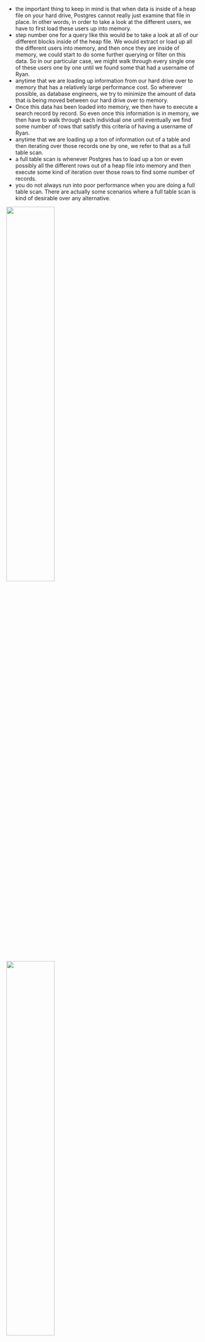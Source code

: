 - the important thing to keep in mind is that when data is inside of a heap file on your hard drive, Postgres cannot really just examine that file in place. In other words, in order to take a look at the different users, we have to first load these users up into memory.
- step number one for a query like this would be to take a look at all of our different blocks inside of the heap file. We would extract or load up all the different users into memory, and then once they are inside of memory, we could start to do some further querying or filter on this data. So in our particular case, we might walk through every single one of these users one by one until we found some that had a username of Ryan.
- anytime that we are loading up information from our hard drive over to memory that has a relatively large performance cost. So wherever possible, as database engineers, we try to minimize the amount of data that is being moved between our hard drive over to memory.
- Once this data has been loaded into memory, we then have to execute a search record by record. So even once this information is in memory, we then have to walk through each individual one until eventually we find some number of rows that satisfy this criteria of having a username of Ryan.
- anytime that we are loading up a ton of information out of a table and then iterating over those records one by one, we refer to that as a full table scan.
- a full table scan is whenever Postgres has to load up a ton or even possibly all the different rows out of a heap file into memory and then execute some kind of iteration over those rows to find some number of records.
- you do not always run into poor performance when you are doing a full table scan. There are actually some scenarios where a full table scan is kind of desirable over any alternative.

[<img src="./pictures/query_run_step_01.png" width="50%"/>](./pictures/query_run_step_01.png)

[<img src="./pictures/query_run_step_02.png" width="50%"/>](./pictures/query_run_step_02.png)

# index

- An index is a data structure that very efficiently tells us exactly what block and index a particular record is stored at.
- That's what an index is all about. It is an external record of sorts. Record book of sorts that tells us exactly where some records are stored inside of a heap file.

[<img src="./pictures/index_01.png" width="50%"/>](./pictures/index_01.png)

[<img src="./pictures/index_02.png" width="50%"/>](./pictures/index_02.png)

[<img src="./pictures/indexing.png" width="50%"/>](./pictures/indexing.png)

# How indexing is created

- the series of steps we're about to go through is not exactly what occurs inside of Postgres, but the series of steps I'm going to show you is close enough that it's going to help you understand some of the inner workings of an index, how it works, and some big caveats around them as well.
- for step number one, in creating an index, you and I are first going to decide exactly which column we want to have a very fast lookup on.
- whenever we create an index, we create it on a very specific column that allows us to do a fast lookup on our table of users whenever we are doing some kind of filtering logic on that same column.
- Now we can technically have an index that takes into account the value in multiple different columns for each row, not just one.
- Step number two, we're going to take a look at our user table or really our heap file, and we're going to look for every single row. We're going to extract just that one property that we want to create the index for. And then when we extract that property, we're also going to record the block and the index that we found that property at.
- So we're now going to take a look at all the different values that we have extracted and sort them in some meaningful way. So in this case, we're going to sort all of our user names in alphabetical order from A to Z.
- Now, the next step is going to take that list of records right there and we're going to organize them all into a tree data structure.
- notice that I preserved alphabetical order here. So if we look at all these records from left to right, they are still in alphabetical order.
- so now last big step. We're going to add some helpers to the root node.
- Inside these white boxes, we're going to put in some directions to say whether or not someone who's trying to execute a query or find some particular record should go down to that leaf node.
- When we went through this sort of operation, we were able to find the exact record we were looking for without having to load up the vast majority of records inside of our heap file so we did not have to access block zero inside the heap file.
- So we were able to skip a huge portion of this entire search operation by just using the inequalities that we had set up ahead of time.

[<img src="./pictures/index_create_step_01.png" width="50%"/>](./pictures/index_create_step_01.png)

[<img src="./pictures/index_create_step_02.png" width="50%"/>](./pictures/index_create_step_02.png)

[<img src="./pictures/index_create_step_03.png" width="50%"/>](./pictures/index_create_step_03.png)

[<img src="./pictures/index_create_step_04.png" width="50%"/>](./pictures/index_create_step_04.png)

[<img src="./pictures/index_create_step_05.png" width="50%"/>](./pictures/index_create_step_05.png)

[<img src="./pictures/index_create_step_06.png" width="50%"/>](./pictures/index_create_step_06.png)

[<img src="./pictures/index_create_step_07.png" width="50%"/>](./pictures/index_create_step_07.png)

[<img src="./pictures/index_create_step_08.png" width="50%"/>](./pictures/index_create_step_08.png)


- So the index that was created was automatically given a name of users username id ID being short for index.
- Whenever you create an index, if you do not provide a name, one will be assigned for you automatically. The name that gets assigned is always going to follow this naming convention. It's always going to be the name of the table, the name of the column. And then idx at the very end.
- So now in theory queries on our username column inside that users table will be rather quick.

[<img src="./pictures/index_created.png" width="50%"/>](./pictures/index_created.png)

# Query speed

-  whenever you run a query right now, you do see query returned successfully in some number of milliseconds. That millisecond value right there is just a little bit misleading because it includes travel time for the query from essentially the Pgadmin interface over to the database and back. So in other words, it includes some network travel time that doesn't really reflect very nicely or is really relevant on the actual execution speed of the query itself.

- So for right now, there's really just one value I want to focus on, and that is this fourth row right here, execution time. That execution time is how long it took to actually run this query.

- So when we have the index in place, it looks like running this query or doing the select statement is just unbelievably fast.

[<img src="./pictures/query_speed_with_indexing.png" width="50%"/>](./pictures/query_speed_with_indexing.png)

- it is way slower than how long it took to fetch a user when we had the index in place.

[<img src="./pictures/query_speed_without_indexing.png" width="50%"/>](./pictures/query_speed_without_indexing.png.png)


# Downsides on indexes

- There are many scenarios where an index is not super useful. There are even more scenarios where an index can actually ultimately slow down your database.

- When we created the index, we were essentially creating some kind of tree data structure behind the scenes and inside that tree data structure. For every row of our actual table, we extracted one piece of information along with a pointer over to some location inside of our heap file.

- in other words, for every single row we are now storing in addition inside of our index some piece of information and a pointer that comes with some amount of storage cost. It takes some amount of hard drive space just to store this index. It doesn't just persist inside of memory. There's actually a file that is created on our hard drive to store all this index data.

- So any time that you create an index, you are using some additional amount of storage space on your computer.

- So in other words, if you are relying upon to host a copy of Postgres for you, the amount of money that you pay on storage space is actually rather large. So in some cases you can actually save a lot of money by not kind of stuffing a ton of extra information into your database.

- Having an index around can also slow down the insert update and delete operations on that table because every single time that you make a change to that table. Now Postgres also has to go and update the index. So if you decide to, say, insert 20 rows into your table, well, that means Postgres has to make 20 updates to the index as well.

- It turns out that there are actually some scenarios where Postgres is not going to use an index to speed up a particular query. So just because an index exists doesn't guarantee that Postgres is going to actually use it. There are actually some queries that are going to run faster without using an index at all.


[<img src="./pictures/downsides_indexes.png" width="50%"/>](./pictures/downsides_indexes.png)

# Index Types

[<img src="./pictures/index_types.png" width="50%"/>](./pictures/index_types.png)

# Types of indexes

- Anytime that we run the Create Index command, we are creating a very specific type of index. So in Postgres there are several different types of indices that we can create. The most common one and the one that you want the vast majority of the time is a b-tree index.

- All of our information stored in the leaf nodes and then the more parent nodes direct us to the leaf node that we want to visit is referred to as a b-tree index.

[<img src="./pictures/types_of_indexes.png" width="50%"/>](./pictures/types_of_indexes.png)

# automatic_index

- Any time that you create a column that is a primary key column or anytime you create a column that has a unique constraint on it, Postgres is going to automatically create an index for you for specifically that column.

- Now, the one thing that's really confusing about this is that these indexes don't actually get listed under the indexes section in Pgadmin.

[<img src="./pictures/automatic_index.png" width="50%"/>](./pictures/automatic_index.png)

- This pg_class table lists all the different objects that exist inside of our database. So all the different tables, indexes, sequences and so on.

- A relkind='i' means that this object listed out inside of here is an index.

# Behind the scenes of indexes

- When we create an index, an actual file is created on your hard drive. The file is assigned some kind of random number identifier.

- The structure of this file internally has the same kind of structure that we had for those heap files.

- So inside of this index file we have eight kilobyte pages.

- In the case of an index each page has a very specific purpose. Whereas back inside of a heat file each page was essentially identical to another.

- The very first page is called the meta page. So this has some information about the overall index. We then might have some number of leaf pages and then eventually one called the root page. So all the pages you see right here are essentially represent the different nodes of our b-tree.

- So at the very top is the meta page that has information about the entire tree. We've then got the root block or the root page right here that has some directions inside of it to direct us to which page or which leaf has some particular records. And then the leaf pages themselves are where our actual information is stored for the index.

- So for example, this leaf right here might have some listing of usernames. And for each username there might be a pointer to where we could find the record corresponding to that username inside of our users heap file.

- the index file or these individual pages are actually identical in nature to those heap file pages we had looked at previously. So inside of each of these pages there is a header. There is that item id index array. There's then some free space, and then the actual items that are stored in each of these leaf pages.

- An extension is some piece of code that gives us some additional functionality inside of Postgres.
- the page Inspect extension gives us some functions that we can use to take a look at the data that is stored on different pages inside of either an index or a heap file.

- We are being told that if we have some data matching, some condition that is listed over here inside the data column, then we should go to the page index listed inside of the CT id column. So in other words, if we satisfy like some data criteria right here, we should go to page one inside this index. So in other words page one is leaf node one. If we satisfy some other data criteria then we should go to page two.

[<img src="./pictures/index_on_disk.png" width="50%"/>](./pictures/index_on_disk.png)

[<img src="./pictures/index_in_memory.png" width="50%"/>](./pictures/index_in_memory.png)

[<img src="./pictures/bt_page_items_01.png" width="50%"/>](./pictures/bt_page_items_01.png)

[<img src="./pictures/bt_page_items_02.png" width="50%"/>](./pictures/bt_page_items_02.png)

[<img src="./pictures/bt_page_items_03.png" width="50%"/>](./pictures/bt_page_items_03.png)

- You'll notice that we do not see an index of three here. That is because index three is the actual root node itself. We are looking at the root node right now. So all the id CT IDs right here 1, 2, 4, 5, 6, 7, 8, Those are the index of the different leaf nodes that we can go to.

- data column of the first row is empty.

- Well when we said that there is some kind of comparison in the root node going on, we was kind of exaggerating just a little bit, just to make things a little bit more clear. In reality, the comparison that we do here is a little bit more complicated.

[<img src="./pictures/bt_page_items_04.png" width="50%"/>](./pictures/bt_page_items_04.png)

- So we see some hex value inside of data column.

- hex value in the second row translates to Allison14 which is an actual username tied to one of our users.

[<img src="./pictures/index_table_hex_data_value.png" width="50%"/>](./pictures/index_table_hex_data_value.png)

- when we first come into this root node. We would go to the first cell right here. We would skip over it because it's empty. And we would say okay, do we have a value that is greater than or equal to Alison14 if we do not, we would go back to the previous and go down to page one.

- Otherwise, if we are looking for some value that is greater than or equal to Alison14 we could possibly go down to page two, but first we would probably want to check the next possible page over.

- So now if we have a value that is greater than Allison 14, we would go to the next one. Say do we have a value that is greater than or equal to Austin zero. If we do, then we would kind of continue on the comparison. Otherwise, if we have a value that is less than Austin dot zero, but greater than or equal to Allison14, that means we would go down into page two.

- process is a little bit confusing, but basically we start on the left hand side and go over until we eventually kind of fail this comparison. And as soon as we do, that is a sign that we need to go kind of back one step and go down to the respective page.

[<img src="./pictures/hex_to_string.png" width="50%"/>](./pictures/hex_to_string.png)

[<img src="./pictures/root_condition_from_hex.png" width="50%"/>](./pictures/root_condition_from_hex.png)

# Leaf node

- The first row in the leaf node has a very special meaning.

- So Row two is going to be the first possible alphabetically sorted record out of our entire table.

- when we were actually looking at a leaf node, the CT id takes on a slightly different meaning. When you are looking at a leaf node, the CTid represents the page and the index in that page of where we can find this record inside of our user heap file.

[<img src="./pictures/hex_in_leaf.png" width="50%"/>](./pictures/hex_in_leaf.png)

[<img src="./pictures/leaf_and_root.png" width="50%"/>](./pictures/leaf_and_root.png)

- This very first row is actually a pointer to the first user inside of the next leaf node over.

- /Users/anishkumardubey/Library/Application Support/Postgres/var-17/base/16418 : here's all the individual files that represent all the different objects we have inside this database. So every one of these files represents either a table, an index a sequence and so on.

- If we open the index file using hex viewer in vs code we can clearly see that see a ton of different user names. And we definitely only see usernames here. We don't see any other IDs Created_at. We don't see phone numbers, bios, anything like that unlike the user heap file.

- So right away we are looking at page at index zero which is our meta page, these first 24 bytes right here. Just like the heap file we looked at previously are the header for this particular page.

- We can find page 1 at 2000 row.

- So the first 24 bytes are the header. We can probably say that right there you might remember is the offset to the free space and the offset to our actual data. So then after those first 24 bytes of this page, we then have four bytes right there that probably specify the exact same thing that it did back inside the heap file. So that's probably the offset to the index of some particular item and then the length of the item as well.

- After past free space we get to where the actual records or pieces of data are stored for this index or for this particular page.

- So some values around Alison14 either immediately before or immediately after should encode (82,30) which is ctid.

- And finally at row 4000 here's page at index two.

[<img src="./pictures/index_diagram.png" width="50%"/>](./pictures/index_diagram.png)

[<img src="./pictures/index_page_2.png" width="50%"/>](./pictures/index_page_2.png)

- Once you have enough records inside of your index, Postgres is going to decide to add in another layer of leaf nodes underneath. Once that happens, we end up with a structure that looks a little bit closer to this right here. But when we have far fewer records, like in the case of users where we have just about 4000, we've got just that kind of one layer.

[<img src="./pictures/multi_layer_leaf_node.png" width="50%"/>](./pictures/multi_layer_leaf_node.png)
